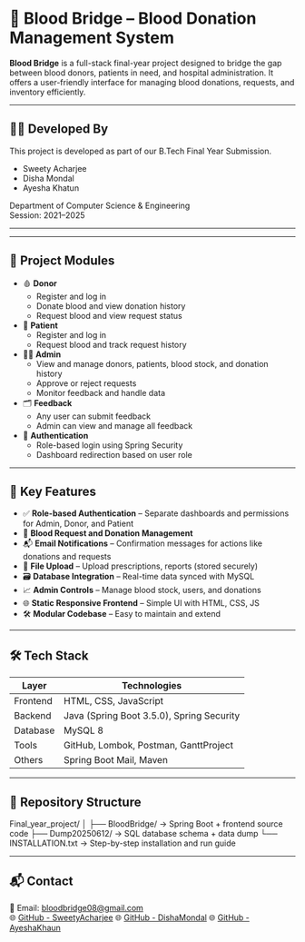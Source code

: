 
# 💉 Blood Bridge – Blood Donation Management System

**Blood Bridge** is a full-stack final-year project designed to bridge the gap between blood donors, patients in need, and hospital administration. It offers a user-friendly interface for managing blood donations, requests, and inventory efficiently.

---


## 👨‍💻 Developed By

This project is developed as part of our B.Tech Final Year Submission.

- Sweety Acharjee  
- Disha Mondal  
- Ayesha Khatun  

Department of Computer Science & Engineering  
Session: 2021–2025

---
---

## 🧩 Project Modules

- 🩸 **Donor**
  - Register and log in
  - Donate blood and view donation history
  - Request blood and view request status
- 🏥 **Patient**
  - Register and log in
  - Request blood and track request history
- 🧑‍💼 **Admin**
  - View and manage donors, patients, blood stock, and donation history
  - Approve or reject requests
  - Monitor feedback and handle data
- 🗂️ **Feedback**
  - Any user can submit feedback
  - Admin can view and manage all feedback
- 🔐 **Authentication**
  - Role-based login using Spring Security
  - Dashboard redirection based on user role

---

## 🚀 Key Features

- ✅ **Role-based Authentication** – Separate dashboards and permissions for Admin, Donor, and Patient
- 💉 **Blood Request and Donation Management**
- 📬 **Email Notifications** – Confirmation messages for actions like donations and requests
- 📝 **File Upload** – Upload prescriptions, reports (stored securely)
- 🗃️ **Database Integration** – Real-time data synced with MySQL
- 📈 **Admin Controls** – Manage blood stock, users, and donations
- 🌐 **Static Responsive Frontend** – Simple UI with HTML, CSS, JS
- 🛠️ **Modular Codebase** – Easy to maintain and extend


---

## 🛠️ Tech Stack

| Layer       | Technologies                         |
|-------------|--------------------------------------|
| Frontend    | HTML, CSS, JavaScript                |
| Backend     | Java (Spring Boot 3.5.0), Spring Security |
| Database    | MySQL 8                              |
| Tools       | GitHub, Lombok, Postman, GanttProject |
| Others      | Spring Boot Mail, Maven              |

---

## 📂 Repository Structure

Final_year_project/
│
├── BloodBridge/      → Spring Boot + frontend source code
├── Dump20250612/     → SQL database schema + data dump
└── INSTALLATION.txt  → Step-by-step installation and run guide

---

## 📬 Contact

📧 Email: bloodbridge08@gmail.com  
🌐 [GitHub - SweetyAcharjee](https://github.com/sweetyacharjee)
🌐 [GitHub - DishaMondal](https://github.com/Rupshi-1412)
🌐 [GitHub - AyeshaKhaun](https://github.com/Ayesha-Khatun-123)



